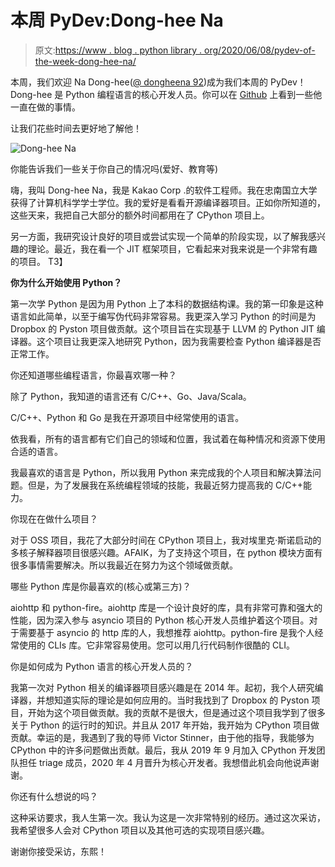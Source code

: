 # 本周 PyDev:Dong-hee Na

> 原文:[https://www . blog . python library . org/2020/06/08/pydev-of-the-week-dong-hee-na/](https://www.blog.pythonlibrary.org/2020/06/08/pydev-of-the-week-dong-hee-na/)

本周，我们欢迎 Na Dong-hee([@ dongheena 92](https://twitter.com/dongheena92))成为我们本周的 PyDev！Dong-hee 是 Python 编程语言的核心开发人员。你可以在 [Github](https://github.com/corona10) 上看到一些他一直在做的事情。

让我们花些时间去更好地了解他！

![Dong-hee Na](../Images/24188e155aa060b1a2bdccdd786b8163.png)

你能告诉我们一些关于你自己的情况吗(爱好、教育等)

嗨，我叫 Dong-hee Na，我是 Kakao Corp .的软件工程师。我在忠南国立大学获得了计算机科学学士学位。我的爱好是看看开源编译器项目。正如你所知道的，这些天来，我把自己大部分的额外时间都用在了 CPython 项目上。

另一方面，我研究设计良好的项目或尝试实现一个简单的阶段实现，以了解我感兴趣的理论。最近，我在看一个 JIT 框架项目，它看起来对我来说是一个非常有趣的项目。
T3】

**你为什么开始使用 Python？**

第一次学 Python 是因为用 Python 上了本科的数据结构课。我的第一印象是这种语言如此简单，以至于编写伪代码非常容易。我更深入学习 Python 的时间是为 Dropbox 的 Pyston 项目做贡献。这个项目旨在实现基于 LLVM 的 Python JIT 编译器。这个项目让我更深入地研究 Python，因为我需要检查 Python 编译器是否正常工作。

你还知道哪些编程语言，你最喜欢哪一种？

除了 Python，我知道的语言还有 C/C++、Go、Java/Scala。

C/C++、Python 和 Go 是我在开源项目中经常使用的语言。

依我看，所有的语言都有它们自己的领域和位置，我试着在每种情况和资源下使用合适的语言。

我最喜欢的语言是 Python，所以我用 Python 来完成我的个人项目和解决算法问题。但是，为了发展我在系统编程领域的技能，我最近努力提高我的 C/C++能力。

你现在在做什么项目？

对于 OSS 项目，我花了大部分时间在 CPython 项目上，我对埃里克·斯诺启动的多核子解释器项目很感兴趣。AFAIK，为了支持这个项目，在 python 模块方面有很多事情需要解决。所以我最近在努力为这个领域做贡献。

哪些 Python 库是你最喜欢的(核心或第三方)？

aiohttp 和 python-fire。aiohttp 库是一个设计良好的库，具有非常可靠和强大的性能，因为深入参与 asyncio 项目的 Python 核心开发人员维护着这个项目。对于需要基于 asyncio 的 http 库的人，我想推荐 aiohttp。python-fire 是我个人经常使用的 CLIs 库。它非常容易使用。您可以用几行代码制作很酷的 CLI。

你是如何成为 Python 语言的核心开发人员的？

我第一次对 Python 相关的编译器项目感兴趣是在 2014 年。起初，我个人研究编译器，并想知道实际的理论是如何应用的。当时我找到了 Dropbox 的 Pyston 项目，开始为这个项目做贡献。我的贡献不是很大，但是通过这个项目我学到了很多关于 Python 的运行时的知识。并且从 2017 年开始，我开始为 CPython 项目做贡献。幸运的是，我遇到了我的导师 Victor Stinner，由于他的指导，我能够为 CPython 中的许多问题做出贡献。最后，我从 2019 年 9 月加入 CPython 开发团队担任 triage 成员，2020 年 4 月晋升为核心开发者。我想借此机会向他说声谢谢。

你还有什么想说的吗？

这种采访要求，我人生第一次。我认为这是一次非常特别的经历。通过这次采访，我希望很多人会对 CPython 项目以及其他可选的实现项目感兴趣。

谢谢你接受采访，东熙！